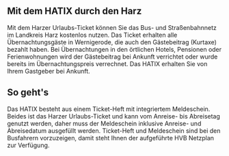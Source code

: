 ## Mit dem HATIX durch den Harz

Mit dem Harzer Urlaubs-Ticket können Sie das Bus- und Straßenbahnnetz im Landkreis Harz kostenlos nutzen. Das Ticket erhalten 
alle Übernachtungsgäste in Wernigerode, die auch den Gästebeitrag (Kurtaxe) bezahlt haben. Bei Übernachtungen in den örtlichen Hotels, Pensionen oder Ferienwohnungen wird der Gästebeitrag bei Ankunft verrichtet oder wurde bereits im Übernachtungspreis verrechnet. Das HATIX erhalten Sie von Ihrem Gastgeber bei Ankunft.

## So geht's

Das HATIX besteht aus einem Ticket-Heft mit integriertem Meldeschein. Beides ist das Harzer Urlaubs-Ticket und kann vom Anreise- bis Abreisetag genutzt werden, daher muss der Meldeschein inklusive Anreise- und Abreisedatum ausgefüllt werden. Ticket-Heft und Meldeschein sind bei den Busfahrern vorzuzeigen, damit steht Ihnen der aufgeführte HVB Netzplan zur Verfügung.
